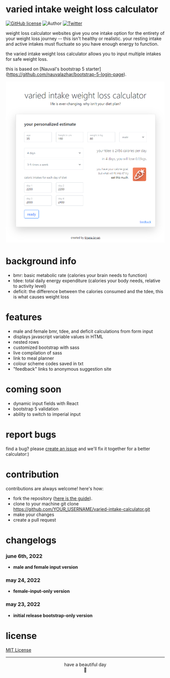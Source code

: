 # varied intake weight loss calculator 

[![GitHub license](https://img.shields.io/github/license/nauvalazhar/my-login.svg)](https://github.com/tiganabryan/varied-intake-calculator/blob/master/MIT-LICENSE.txt)
![Author](https://img.shields.io/badge/author-%40tiganabryan-blue.svg)
[![Twitter](https://img.shields.io/twitter/url?color=ff69b4&style=social&url=https%3A%2F%2Ftiganabryan.github.io%2Fvaried-intake-weightloss%2Findex.html)](https://twitter.com/intent/tweet?url=https%3A%2F%2Fwww.github.com%2Ftiganabryan%2Fvaried-intake-weightloss&via=tiganarox&text=Wow.%20This%20weight%20loss%20calculator%20lets%20you%20use%20multiple%20calorie%20intakes.)

weight loss calculator websites give you one intake option for the entirety of your weight loss journey -- this isn't healthy or realistic. your resting intake and active intakes must fluctuate so you have enough energy to function.

the varied intake weight loss calculator allows you to input multiple intakes for safe weight loss.

this is based on [Nauval's bootstrap 5 starter] (https://github.com/nauvalazhar/bootstrap-5-login-page).

<div align="center">
<img src="img\screenshot-june4th2022.png">
</div>

# background info
- bmr: basic metabolic rate (calories your brain needs to function)
- tdee: total daily energy expenditure (calories your body needs, relative to activity level)
- deficit: the difference between the calories consumed and the tdee, this is what causes weight loss

# features
- male and female bmr, tdee, and deficit calculations from form input
- displays javascript variable values in HTML
- nested rows
- customized bootstrap with sass
- live compilation of sass
- link to meal planner
- colour scheme codes saved in txt
- "feedback" links to anonymous suggestion site

# coming soon
- dynamic input fields with React
- bootstrap 5 validation
- ability to switch to imperial input

# report bugs
find a bug? please [create an issue](https://github.com/tiganabryan/varied-intake-calculator/issues) and we'll fix it together for a better calculator:)

# contribution
contributions are always welcome! here's how:

- fork the repository ([here is the guide](https://help.github.com/articles/fork-a-repo/)).
- clone to your machine git clone https://github.com/YOUR_USERNAME/varied-intake-calculator.git
- make your changes
- create a pull request

# changelogs
### june 6th, 2022
  - **male and female input version**
### may 24, 2022
  - **female-input-only version**
### may 23, 2022
  - **initial release bootstrap-only version**

# license
[MIT License](http://opensource.org/licenses/MIT)

---
<div align="center">have a beautiful day<br>🤍</div>